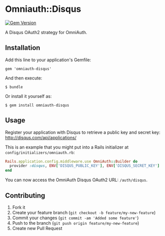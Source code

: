 # Omniauth::Disqus

[![Gem Version](http://img.shields.io/gem/v/omniauth-disqus.svg)][gem]

[gem]: https://rubygems.org/gems/omniauth-disqus

A Disqus OAuth2 strategy for OmniAuth.

## Installation

Add this line to your application's Gemfile:

    gem 'omniauth-disqus'

And then execute:

    $ bundle

Or install it yourself as:

    $ gem install omniauth-disqus

## Usage

Register your application with Disqus to retrieve a public key and secret key: http://disqus.com/api/applications/

This is an example that you might put into a Rails initializer at `config/initializers/omniauth.rb`:

```ruby
Rails.application.config.middleware.use OmniAuth::Builder do
  provider :disqus, ENV['DISQUS_PUBLIC_KEY'], ENV['DISQUS_SECRET_KEY']
end
```

You can now access the OmniAuth Disqus OAuth2 URL: `/auth/disqus`.

## Contributing

1. Fork it
2. Create your feature branch (`git checkout -b feature/my-new-feature`)
3. Commit your changes (`git commit -am 'Added some feature'`)
4. Push to the branch (`git push origin feature/my-new-feature`)
5. Create new Pull Request
